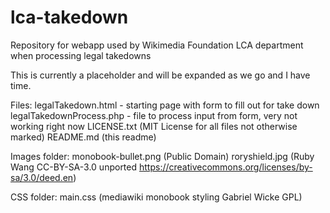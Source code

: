 lca-takedown
============

Repository for webapp used by Wikimedia Foundation LCA department when processing legal takedowns

This is currently a placeholder and will be expanded as we go and I have time.

Files:
legalTakedown.html - starting page with form to fill out for take down
legalTakedownProcess.php - file to process input from form, very not working right now
LICENSE.txt (MIT License for all files not otherwise marked)
README.md (this readme)

Images folder:
monobook-bullet.png (Public Domain)
roryshield.jpg (Ruby Wang CC-BY-SA-3.0 unported https://creativecommons.org/licenses/by-sa/3.0/deed.en)

CSS folder:
main.css (mediawiki monobook styling Gabriel Wicke GPL)
